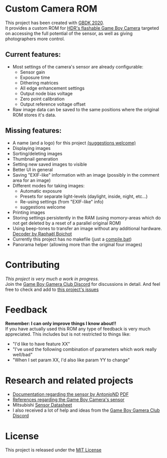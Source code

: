 # Custom Camera ROM
This project has been created with [GBDK 2020](https://github.com/gbdk-2020/gbdk-2020).  
It provides a custom ROM for [HDR's flashable Game Boy Camera](https://github.com/HDR/Gameboy-Camera-Flashcart) targeted on accessing the full potential of the sensor, as well as giving photographers more control.  

## Current features:
+ Most settings of the camera's sensor are already configurable:
  + Sensor gain
  + Exposure time
  + Dithering matrices
  + All edge enhancement settings
  + Output node bias voltage
  + Zero point calibration
  + Output reference voltage offset
+ Raw image data can be saved to the same positions where the original ROM stores it's data.

## Missing features:
- A name (and a logo) for this project [(suggestions welcome)](#1)
- Displaying images
- Sorting/deleting images
- Thumbnail generation
- Setting new saved images to visible
- Better UI in general
- Saving "EXIF-like" information with an image (possibly in the comment area for an image)
- Different modes for taking images:
  - Automatic exposure
  - Presets for separate light-levels (daylight, inside, night, etc...)
  - Re-using settings (from "EXIF-like" info)
  - suggestions welcome
- Printing images
- Storing settings persistently in the RAM (using momory-areas which do not get deleted by a reset of a parallel original ROM)
- Using beep-tones to transfer an image without any additional hardware. [Decoder by Raphaël Boichot](https://github.com/Raphael-Boichot/custom-camera-rom-beep-tone-converter)
- Currently this project has no makefile (just a [compile.bat](compile.bat))
- Panorama helper (allowing more than the original four images)

# Contributing
_This project is very much a work in progress._  
Join the [Game Boy Gamera Club Discord](https://discord.gg/C7WFJHG) for discussions in detail. And feel free to check and add to [this project's issues](https://github.com/HerrZatacke/custom-camera-rom/issues)  

# Feedback
**Remember: I can only improve things I know about!!**  
If you have actually used this ROM any type of feedback is very much appreciated. This includes but is not restricted to things like:
+ "I'd like to have feature XX"
+ "I've used the following combination of parameters which work really well/bad"
+ "When I set param XX, I'd also like param YY to change"


# Research and related projects
- [Documentation regarding the sensor by AntonioND](https://github.com/AntonioND/gbcam-rev-engineer) [PDF](https://github.com/AntonioND/gbcam-rev-engineer/blob/master/doc/gb_camera_doc_v1_1_1.pdf)
- [References regarding the Game Boy Camera's sensor](https://github.com/Raphael-Boichot/Play-with-the-Game-Boy-Camera-Mitsubishi-M64282FP-sensor)
- Mitsubishi [Sensor Datasheet](https://pdf1.alldatasheet.com/datasheet-pdf/view/146598/MITSUBISHI/M64282FP.html)
- I also received a lot of help and ideas from the [Game Boy Gamera Club Discord](https://discord.gg/C7WFJHG)

# License
This project is released under the [MIT License](LICENSE)
